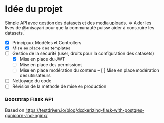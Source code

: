 # Idée du projet
Simple API avec gestion des datasets et des media uploads.
=> Aider les lives de @anisayari pour que la communauté puisse aider à construire les datasets.
- [x] Principaux Modèles et Controllers
- [x] Mise en place des templates
- [ ] Gestion de la sécurité (user, droits pour la configuration des datasets)
    - [x] Mise en place du JWT
    - [ ] Mise en place des permissions
    - [ ] Mise en place modération du contenu
    – [ ] Mise en place modération des utilisateurs
- [ ] Nettoyage du code
- [ ] Révision de la méthode de mise en production 

### Bootstrap Flask API
Based on https://testdriven.io/blog/dockerizing-flask-with-postgres-gunicorn-and-nginx/
